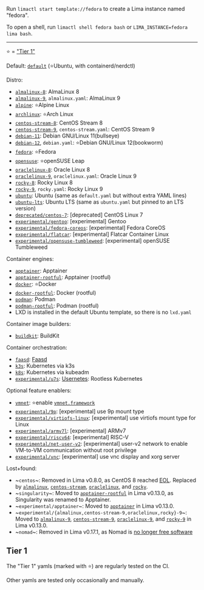 Run `limactl start template://fedora` to create a Lima instance named "fedora".

To open a shell, run `limactl shell fedora bash` or `LIMA_INSTANCE=fedora lima bash`.

- - -

⭐ = ["Tier 1"](#tier-1)

Default: [`default`](./default.yaml) (⭐Ubuntu, with containerd/nerdctl)

Distro:
- [`almalinux-8`](./almalinux-8.yaml): AlmaLinux 8
- [`almalinux-9`](./almalinux-9.yaml), `almalinux.yaml`: AlmaLinux 9
- [`alpine`](./alpine.yaml): ⭐Alpine Linux
- [`archlinux`](./archlinux.yaml): ⭐Arch Linux
- [`centos-stream-8`](./centos-stream-8.yaml): CentOS Stream 8
- [`centos-stream-9`](./centos-stream-9.yaml), `centos-stream.yaml`: CentOS Stream 9
- [`debian-11`](./debian-11.yaml): Debian GNU/Linux 11(bullseye)
- [`debian-12`](./debian-12.yaml), `debian.yaml`: ⭐Debian GNU/Linux 12(bookworm)
- [`fedora`](./fedora.yaml): ⭐Fedora
- [`opensuse`](./opensuse.yaml): ⭐openSUSE Leap
- [`oraclelinux-8`](./oraclelinux-8.yaml): Oracle Linux 8
- [`oraclelinux-9`](./oraclelinux-9.yaml), `oraclelinux.yaml`: Oracle Linux 9
- [`rocky-8`](./rocky-8.yaml): Rocky Linux 8
- [`rocky-9`](./rocky-9.yaml), `rocky.yaml`: Rocky Linux 9
- [`ubuntu`](./ubuntu.yaml): Ubuntu (same as `default.yaml` but without extra YAML lines)
- [`ubuntu-lts`](./ubuntu-lts.yaml): Ubuntu LTS (same as `ubuntu.yaml` but pinned to an LTS version)
- [`deprecated/centos-7`](./deprecated/centos-7.yaml): [deprecated] CentOS Linux 7
- [`experimental/gentoo`](./experimental/gentoo.yaml): [experimental] Gentoo
- [`experimental/fedora-coreos`](./experimental/fedora-coreos.yaml): [experimental] Fedora CoreOS
- [`experimental/flatcar`](experimental/flatcar.yaml): [experimental] Flatcar Container Linux
- [`experimental/opensuse-tumbleweed`](./experimental/opensuse-tumbleweed.yaml): [experimental] openSUSE Tumbleweed

Container engines:
- [`apptainer`](./apptainer.yaml): Apptainer
- [`apptainer-rootful`](./apptainer-rootful.yaml): Apptainer (rootful)
- [`docker`](./docker.yaml): ⭐Docker
- [`docker-rootful`](./docker-rootful.yaml): Docker (rootful)
- [`podman`](./podman.yaml): Podman
- [`podman-rootful`](./podman-rootful.yaml): Podman (rootful)
- LXD is installed in the default Ubuntu template, so there is no `lxd.yaml`

Container image builders:
- [`buildkit`](./buildkit.yaml): BuildKit

Container orchestration:
- [`faasd`](./faasd.yaml): [Faasd](https://docs.openfaas.com/deployment/faasd/)
- [`k3s`](./k3s.yaml): Kubernetes via k3s
- [`k8s`](./k8s.yaml): Kubernetes via kubeadm
- [`experimental/u7s`](./experimental/u7s.yaml): [Usernetes](https://github.com/rootless-containers/usernetes): Rootless Kubernetes

Optional feature enablers:
- [`vmnet`](./vmnet.yaml): ⭐enable [`vmnet.framework`](../docs/network.md)
- [`experimental/9p`](./experimental/9p.yaml): [experimental] use 9p mount type
- [`experimental/virtiofs-linux`](./experimental/9p.yaml): [experimental] use virtiofs mount type for Linux
- [`experimental/armv7l`](./experimental/armv7l.yaml): [experimental] ARMv7
- [`experimental/riscv64`](./experimental/riscv64.yaml): [experimental] RISC-V
- [`experimental/net-user-v2`](./experimental/net-user-v2.yaml): [experimental] user-v2 network
  to enable VM-to-VM communication without root privilege
- [`experimental/vnc`](./experimental/vnc.yaml): [experimental] use vnc display and xorg server

Lost+found:
- ~`centos`~: Removed in Lima v0.8.0, as CentOS 8 reached [EOL](https://www.centos.org/centos-linux-eol/).
  Replaced by [`almalinux`](./almalinux.yaml), [`centos-stream`](./centos-stream.yaml), [`oraclelinux`](./oraclelinux.yaml),
  and [`rocky`](./rocky.yaml).
- ~`singularity`~: Moved to [`apptainer-rootful`](./apptainer-rootful.yaml) in Lima v0.13.0, as Singularity was renamed to Apptainer.
- ~`experimental/apptainer`~: Moved to [`apptainer`](./apptainer.yaml) in Lima v0.13.0.
- ~`experimental/{almalinux,centos-stream-9,oraclelinux,rocky}-9`~: Moved to [`almalinux-9`](./almalinux-9.yaml), [`centos-stream-9`](./centos-stream-9.yaml),
  [`oraclelinux-9`](./oraclelinux-9.yaml), and [`rocky-9`](./rocky-9.yaml) in Lima v0.13.0.
- ~`nomad`~: Removed in Lima v0.17.1, as Nomad is [no longer free software](https://github.com/hashicorp/nomad/commit/b3e30b1dfa185d9437a25830522da47b91f78816)

## Tier 1

The "Tier 1" yamls (marked with ⭐) are regularly tested on the CI.

Other yamls are tested only occasionally and manually.
